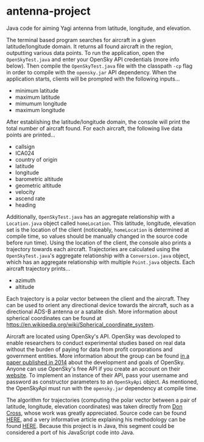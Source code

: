 # antenna-project
Java code for aiming Yagi antenna from latitude, longitude, and elevation. 

The terminal based program searches for aircraft in a given latitude/longitude domain. It returns all found aircraft in the region, outputting various data points. To run the application, open the  ```OpenSkyTest.java``` and enter your OpenSky API credentials (more info below). Then compile the ```OpenSkyTest.java``` file with the classpath ```-cp``` flag in order to compile with the ```opensky.jar``` API dependency. When the application starts, clients will be prompted with the following inputs...

* minimum latitude
* maximum latitude
* mimumum longitude
* maximum longitude

After establishing the latitude/longitude domain, the console will print the total number of aircraft found. For each aircraft, the following live data points are printed...

* callsign
* ICA024
* country of origin
* latitude
* longitude
* barometric altitude
* geometric altitude
* velocity
* ascend rate
* heading

Additionally, ```OpenSkyTest.java``` has an aggregate relationship with a ```Location.java``` object called ```homeLocation```. This latitude, longitude, elevation set is the location of the client (noticeably, ```homeLocation``` is determined at compile time, so values should be manually changed in the source code before run time). Using the location of the client, the console also prints a trajectory towards each aircraft. Trajectories are calculated using the ```OpenSkyTest.java```'s aggregate relationship with a ```Conversion.java``` object, which has an aggregate relationship with multiple ```Point.java``` objects. Each aircraft trajectory prints...

* azimuth
* altitude

Each trajectory is a polar vector between the client and the aircraft. They can be used to orient any directional device towards the aircraft, such as a directional ADS-B antenna or a satalite dish. More information about spherical coordinates can be found at https://en.wikipedia.org/wiki/Spherical_coordinate_system. 

Aircraft are located using OpenSky's API. OpenSky was devoloped to enable researchers to conduct experimental studies based on real data without the burden of paying for data from profit corporations and government entities. More information about the group can be found [in a paper published in 2014](https://ieeexplore.ieee.org/document/6846743) about the development and goals of OpenSky. Anyone can use OpenSky's free API if you create an account on their [website](https://opensky-network.org/). To implement an instance of their API, pass your username and password as constructor parameters to an ```OpenSkyApi``` object. As mentioned, the OpenSkyApi must run with the ```opensky.jar``` dependency at compile time.  

The algorithm for trajectories (computing the polar vector between a pair of latitude, longitude, elevation coordinates) was taken directly from [Don Cross](https://github.com/cosinekitty), whose work was greatly appreciated. Source code can be found [HERE](https://github.com/cosinekitty/geocalc), and a very informative article explaining his methodology can be found [HERE](https://medium.com/javascript-in-plain-english/calculating-azimuth-distance-and-altitude-from-a-pair-of-gps-locations-36b4325d8ab0).
Because this project is in Java, this segment could be considered a port of his JavaScript code into Java.
